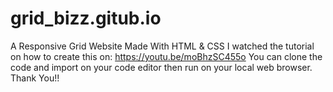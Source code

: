 # grid_bizz.gitub.io
A Responsive Grid Website Made With HTML &amp; CSS
I watched the tutorial on how to create this on: https://youtu.be/moBhzSC455o
You can clone the code and import on your code editor then run on your local web browser.
Thank You!!
